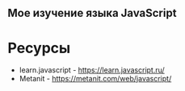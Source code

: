 ## Мое изучение языка JavaScript

# Ресурсы
* learn.javascript - <https://learn.javascript.ru/>
* Metanit - <https://metanit.com/web/javascript/>
